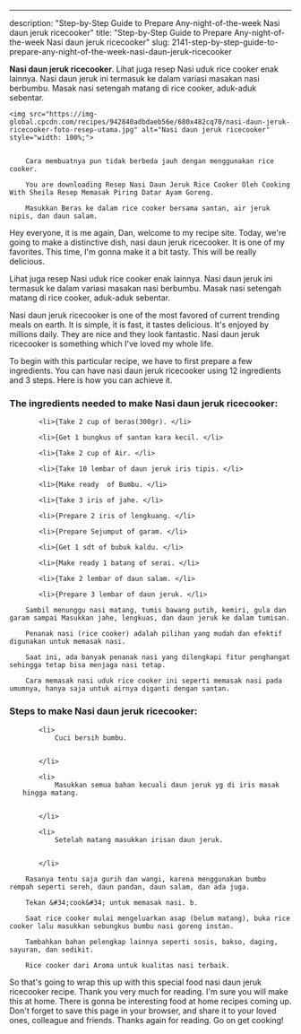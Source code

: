 ---
description: "Step-by-Step Guide to Prepare Any-night-of-the-week Nasi daun jeruk ricecooker"
title: "Step-by-Step Guide to Prepare Any-night-of-the-week Nasi daun jeruk ricecooker"
slug: 2141-step-by-step-guide-to-prepare-any-night-of-the-week-nasi-daun-jeruk-ricecooker

<p>
	<strong>Nasi daun jeruk ricecooker</strong>. 
	Lihat juga resep Nasi uduk rice cooker enak lainnya. Nasi daun jeruk ini termasuk ke dalam variasi masakan nasi berbumbu. Masak nasi setengah matang di rice cooker, aduk-aduk sebentar.
</p>
<p>
	
	<img src="https://img-global.cpcdn.com/recipes/942840adbdaeb56e/680x482cq70/nasi-daun-jeruk-ricecooker-foto-resep-utama.jpg" alt="Nasi daun jeruk ricecooker" style="width: 100%;">
	
	
		Cara membuatnya pun tidak berbeda jauh dengan menggunakan rice cooker.
	
		You are downloading Resep Nasi Daun Jeruk Rice Cooker Oleh Cooking With Sheila Resep Memasak Piring Datar Ayam Goreng.
	
		Masukkan Beras ke dalam rice cooker bersama santan, air jeruk nipis, dan daun salam.
	
</p>
<p>
	Hey everyone, it is me again, Dan, welcome to my recipe site. Today, we're going to make a distinctive dish, nasi daun jeruk ricecooker. It is one of my favorites. This time, I'm gonna make it a bit tasty. This will be really delicious.
</p>
	
<p>
	Lihat juga resep Nasi uduk rice cooker enak lainnya. Nasi daun jeruk ini termasuk ke dalam variasi masakan nasi berbumbu. Masak nasi setengah matang di rice cooker, aduk-aduk sebentar.
</p>
<p>
	Nasi daun jeruk ricecooker is one of the most favored of current trending meals on earth. It is simple, it is fast, it tastes delicious. It's enjoyed by millions daily. They are nice and they look fantastic. Nasi daun jeruk ricecooker is something which I've loved my whole life.
</p>

<p>
To begin with this particular recipe, we have to first prepare a few ingredients. You can have nasi daun jeruk ricecooker using 12 ingredients and 3 steps. Here is how you can achieve it.
</p>

<h3>The ingredients needed to make Nasi daun jeruk ricecooker:</h3>

<ol>
	
		<li>{Take 2 cup of beras(300gr). </li>
	
		<li>{Get 1 bungkus of santan kara kecil. </li>
	
		<li>{Take 2 cup of Air. </li>
	
		<li>{Take 10 lembar of daun jeruk iris tipis. </li>
	
		<li>{Make ready  of Bumbu. </li>
	
		<li>{Take 3 iris of jahe. </li>
	
		<li>{Prepare 2 iris of lengkuang. </li>
	
		<li>{Prepare Sejumput of garam. </li>
	
		<li>{Get 1 sdt of bubuk kaldu. </li>
	
		<li>{Make ready 1 batang of serai. </li>
	
		<li>{Take 2 lembar of daun salam. </li>
	
		<li>{Prepare 3 lembar of daun jeruk. </li>
	
</ol>
<p>
	
		Sambil menunggu nasi matang, tumis bawang putih, kemiri, gula dan garam sampai Masukkan jahe, lengkuas, dan daun jeruk ke dalam tumisan.
	
		Penanak nasi (rice cooker) adalah pilihan yang mudah dan efektif digunakan untuk memasak nasi.
	
		Saat ini, ada banyak penanak nasi yang dilengkapi fitur penghangat sehingga tetap bisa menjaga nasi tetap.
	
		Cara memasak nasi uduk rice cooker ini seperti memasak nasi pada umumnya, hanya saja untuk airnya diganti dengan santan.
	
</p>

<h3>Steps to make Nasi daun jeruk ricecooker:</h3>

<ol>
	
		<li>
			Cuci bersih bumbu.
			
			
		</li>
	
		<li>
			Masukkan semua bahan kecuali daun jeruk yg di iris masak hingga matang.
			
			
		</li>
	
		<li>
			Setelah matang masukkan irisan daun jeruk.
			
			
		</li>
	
</ol>

<p>
	
		Rasanya tentu saja gurih dan wangi, karena menggunakan bumbu rempah seperti sereh, daun pandan, daun salam, dan ada juga.
	
		Tekan &#34;cook&#34; untuk memasak nasi. b.
	
		Saat rice cooker mulai mengeluarkan asap (belum matang), buka rice cooker lalu masukkan sebungkus bumbu nasi goreng instan.
	
		Tambahkan bahan pelengkap lainnya seperti sosis, bakso, daging, sayuran, dan sedikit.
	
		Rice cooker dari Aroma untuk kualitas nasi terbaik.
	
</p>

<p>
	So that's going to wrap this up with this special food nasi daun jeruk ricecooker recipe. Thank you very much for reading. I'm sure you will make this at home. There is gonna be interesting food at home recipes coming up. Don't forget to save this page in your browser, and share it to your loved ones, colleague and friends. Thanks again for reading. Go on get cooking!
</p>
